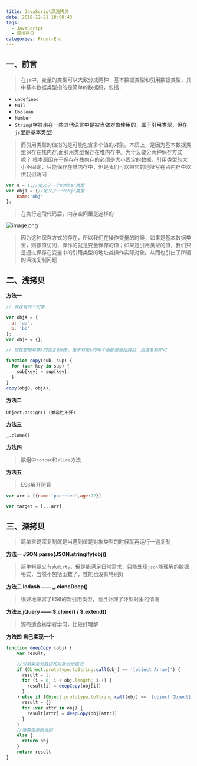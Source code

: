 ```yaml
---
title: JavaScript深浅拷贝
date: 2018-12-21 18:08:43
tags: 
  - JavaScript
  - 深浅拷贝
categories: Front-End
---
```



## 一、前言

> 在`js`中，变量的类型可以大致分成两种：基本数据类型和引用数据类型，其中基本数据类型指的是简单的数据段，包括：

- `undefined`
- `Null`
- `Boolean`
- `Number`
- `String`(字符串在一些其他语言中是被当做对象使用的，属于引用类型，但在`js`里是基本类型)

> 而引用类型的值指的是可能包含多个值的对象。本质上，是因为基本数据类型保存在栈内存,而引用类型保存在堆内存中。为什么要分两种保存方式呢？ 根本原因在于保存在栈内存的必须是大小固定的数据，引用类型的大小不固定，只能保存在堆内存中，但是我们可以把它的地址写在占内存中以供我们访问

```js
var a = 1;//定义了一个number类型
var obj1 = {//定义了一个objr类型
    name:'obj'
};
```

> 在执行这段代码后，内存空间里是这样的

![image.png](https://upload-images.jianshu.io/upload_images/1480597-2123b32287c6f82a.png?imageMogr2/auto-orient/strip%7CimageView2/2/w/1240)

> 因为这种保存方式的存在，所以我们在操作变量的时候，如果是基本数据类型，则按值访问，操作的就是变量保存的值；如果是引用类型的值，我们只是通过保存在变量中的引用类型的地址类操作实际对象。从而也引出了所谓的深浅复制问题



## 二、浅拷贝

**方法一**

```js
// 假设有两个对象

var objA = {
  a: 'aa',
  b: 'bb'
};
var objB = {};
```

```js
// 现在想把对象A的值复制给B，由于对象A的两个值都是原始类型，用浅复制即可

function copy(sub, sup) {
  for (var key in sup) {
    sub[key] = sup[key];
  }
}
copy(objB, objA);
```

**方法二**

```
Object.assign() (兼容性不好)
```

**方法三**

```
_.clone()
```

**方法四**

> 数组中`concat`和`slice`方法

**方法五**

> ES6展开运算

```js
var arr = [{name:'poetries',age:22}]

var target = [...arr]
```

## 三、深拷贝

> 简单来说深复制就是当遇到值是对象类型的时候就再运行一遍复制

**方法一 JSON.parse(JSON.stringify(obj))**

> 简单粗暴又有点`dirty`，但是能满足日常需求，只能处理`json`能理解的数据格式，当然不包括函数了，性能也没有特别好


**方法二 lodash —— _.cloneDeep()**

> 很好地兼容了ES6的新引用类型，而且处理了环型对象的情况

**方法三 jQuery —— $.clone() / $.extend()**

> 源码适合初学者学习，比较好理解

**方法四 自己实现一个**

```js
function deepCopy (obj) {
    var result;

    //引用类型分数组和对象分别递归
    if (Object.prototype.toString.call(obj) == '[object Array]') {
      result = []
      for (i = 0; i < obj.length; i++) {
        result[i] = deepCopy(obj[i])
      }
    } else if (Object.prototype.toString.call(obj) == '[object Object]') {
      result = {}
      for (var attr in obj) {
        result[attr] = deepCopy(obj[attr])
      }
    }
    //值类型直接返回
    else {
      return obj
    }
    return result
}
```

